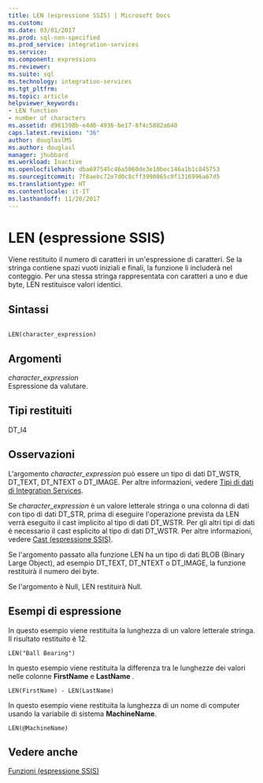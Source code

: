 ```yaml
---
title: LEN (espressione SSIS) | Microsoft Docs
ms.custom: 
ms.date: 03/01/2017
ms.prod: sql-non-specified
ms.prod_service: integration-services
ms.service: 
ms.component: expressions
ms.reviewer: 
ms.suite: sql
ms.technology: integration-services
ms.tgt_pltfrm: 
ms.topic: article
helpviewer_keywords:
- LEN function
- number of characters
ms.assetid: d961398b-e4d0-4936-be17-8f4c5882a640
caps.latest.revision: "36"
author: douglaslMS
ms.author: douglasl
manager: jhubbard
ms.workload: Inactive
ms.openlocfilehash: dba697545c46a5060de3e10bec146a1b1c845753
ms.sourcegitcommit: 7f8aebc72e7d0c8cff3990865c9f1316996a67d5
ms.translationtype: HT
ms.contentlocale: it-IT
ms.lasthandoff: 11/20/2017
---
```

# <a name="len-ssis-expression"></a>LEN (espressione SSIS)
  Viene restituito il numero di caratteri in un'espressione di caratteri. Se la stringa contiene spazi vuoti iniziali e finali, la funzione li includerà nel conteggio. Per una stessa stringa rappresentata con caratteri a uno e due byte, LEN restituisce valori identici.  
  
## <a name="syntax"></a>Sintassi  
  
```  
  
LEN(character_expression)  
```  
  
## <a name="arguments"></a>Argomenti  
 *character_expression*  
 Espressione da valutare.  
  
## <a name="result-types"></a>Tipi restituiti  
 DT_I4  
  
## <a name="remarks"></a>Osservazioni  
 L'argomento *character_expression* può essere un tipo di dati DT_WSTR, DT_TEXT, DT_NTEXT o DT_IMAGE. Per altre informazioni, vedere [Tipi di dati di Integration Services](../../integration-services/data-flow/integration-services-data-types.md).  
  
 Se *character_expression* è un valore letterale stringa o una colonna di dati con tipo di dati DT_STR, prima di eseguire l'operazione prevista da LEN verrà eseguito il cast implicito al tipo di dati DT_WSTR. Per gli altri tipi di dati è necessario il cast esplicito al tipo di dati DT_WSTR. Per altre informazioni, vedere [Cast &#40;espressione SSIS&#41;](../../integration-services/expressions/cast-ssis-expression.md).  
  
 Se l'argomento passato alla funzione LEN ha un tipo di dati BLOB (Binary Large Object), ad esempio DT_TEXT, DT_NTEXT o DT_IMAGE, la funzione restituirà il numero dei byte.  
  
 Se l'argomento è Null, LEN restituirà Null.  
  
## <a name="expression-examples"></a>Esempi di espressione  
 In questo esempio viene restituita la lunghezza di un valore letterale stringa. Il risultato restituito è 12.  
  
```  
LEN("Ball Bearing")  
```  
  
 In questo esempio viene restituita la differenza tra le lunghezze dei valori nelle colonne **FirstName** e **LastName** .  
  
```  
LEN(FirstName) - LEN(LastName)  
```  
  
 In questo esempio viene restituita la lunghezza di un nome di computer usando la variabile di sistema **MachineName**.  
  
```  
LEN(@MachineName)  
```  
  
## <a name="see-also"></a>Vedere anche  
 [Funzioni &#40;espressione SSIS&#41;](../../integration-services/expressions/functions-ssis-expression.md)  
  
  
